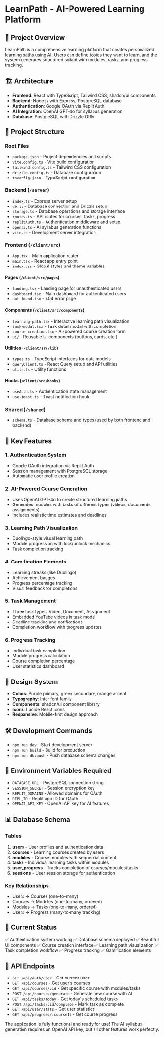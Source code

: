 # LearnPath - AI-Powered Learning Platform

## 🎯 Project Overview
LearnPath is a comprehensive learning platform that creates personalized learning paths using AI. Users can define topics they want to learn, and the system generates structured syllabi with modules, tasks, and progress tracking.

## 🏗️ Architecture
- **Frontend**: React with TypeScript, Tailwind CSS, shadcn/ui components
- **Backend**: Node.js with Express, PostgreSQL database
- **Authentication**: Google OAuth via Replit Auth
- **AI Integration**: OpenAI GPT-4o for syllabus generation
- **Database**: PostgreSQL with Drizzle ORM

## 📁 Project Structure

### Root Files
- `package.json` - Project dependencies and scripts
- `vite.config.ts` - Vite build configuration
- `tailwind.config.ts` - Tailwind CSS configuration
- `drizzle.config.ts` - Database configuration
- `tsconfig.json` - TypeScript configuration

### Backend (`/server`)
- `index.ts` - Express server setup
- `db.ts` - Database connection and Drizzle setup
- `storage.ts` - Database operations and storage interface
- `routes.ts` - API routes for courses, tasks, progress
- `replitAuth.ts` - Authentication middleware and setup
- `openai.ts` - AI syllabus generation functions
- `vite.ts` - Development server integration

### Frontend (`/client/src`)
- `App.tsx` - Main application router
- `main.tsx` - React app entry point
- `index.css` - Global styles and theme variables

#### Pages (`/client/src/pages`)
- `landing.tsx` - Landing page for unauthenticated users
- `dashboard.tsx` - Main dashboard for authenticated users
- `not-found.tsx` - 404 error page

#### Components (`/client/src/components`)
- `learning-path.tsx` - Interactive learning path visualization
- `task-modal.tsx` - Task detail modal with completion
- `course-creation.tsx` - AI-powered course creation form
- `ui/` - Reusable UI components (buttons, cards, etc.)

#### Utilities (`/client/src/lib`)
- `types.ts` - TypeScript interfaces for data models
- `queryClient.ts` - React Query setup and API utilities
- `utils.ts` - Utility functions

#### Hooks (`/client/src/hooks`)
- `useAuth.ts` - Authentication state management
- `use-toast.ts` - Toast notification hook

### Shared (`/shared`)
- `schema.ts` - Database schema and types (used by both frontend and backend)

## 🔑 Key Features

### 1. Authentication System
- Google OAuth integration via Replit Auth
- Session management with PostgreSQL storage
- Automatic user profile creation

### 2. AI-Powered Course Generation
- Uses OpenAI GPT-4o to create structured learning paths
- Generates modules with tasks of different types (videos, documents, assignments)
- Includes realistic time estimates and deadlines

### 3. Learning Path Visualization
- Duolingo-style visual learning path
- Module progression with lock/unlock mechanics
- Task completion tracking

### 4. Gamification Elements
- Learning streaks (like Duolingo)
- Achievement badges
- Progress percentage tracking
- Visual feedback for completions

### 5. Task Management
- Three task types: Video, Document, Assignment
- Embedded YouTube videos in task modal
- Deadline tracking and notifications
- Completion workflow with progress updates

### 6. Progress Tracking
- Individual task completion
- Module progress calculation
- Course completion percentage
- User statistics dashboard

## 🎨 Design System
- **Colors**: Purple primary, green secondary, orange accent
- **Typography**: Inter font family
- **Components**: shadcn/ui component library
- **Icons**: Lucide React icons
- **Responsive**: Mobile-first design approach

## 🛠️ Development Commands
- `npm run dev` - Start development server
- `npm run build` - Build for production
- `npm run db:push` - Push database schema changes

## 🔐 Environment Variables Required
- `DATABASE_URL` - PostgreSQL connection string
- `SESSION_SECRET` - Session encryption key
- `REPLIT_DOMAINS` - Allowed domains for OAuth
- `REPL_ID` - Replit app ID for OAuth
- `OPENAI_API_KEY` - OpenAI API key for AI features

## 📊 Database Schema

### Tables
1. **users** - User profiles and authentication data
2. **courses** - Learning courses created by users
3. **modules** - Course modules with sequential content
4. **tasks** - Individual learning tasks within modules
5. **user_progress** - Tracks completion of courses/modules/tasks
6. **sessions** - User session storage for authentication

### Key Relationships
- Users → Courses (one-to-many)
- Courses → Modules (one-to-many, ordered)
- Modules → Tasks (one-to-many, ordered)
- Users → Progress (many-to-many tracking)

## 🚀 Current Status
✅ Authentication system working
✅ Database schema deployed
✅ Beautiful UI components
✅ Course creation interface
✅ Learning path visualization
✅ Task completion workflow
✅ Progress tracking
✅ Gamification elements

## 🔄 API Endpoints
- `GET /api/auth/user` - Get current user
- `GET /api/courses` - Get user's courses
- `GET /api/courses/:id` - Get specific course with modules/tasks
- `POST /api/courses/generate` - Generate new course with AI
- `GET /api/tasks/today` - Get today's scheduled tasks
- `POST /api/tasks/:id/complete` - Mark task as complete
- `GET /api/user/stats` - Get user statistics
- `GET /api/progress/:courseId` - Get course progress

The application is fully functional and ready for use! The AI syllabus generation requires an OpenAI API key, but all other features work perfectly.